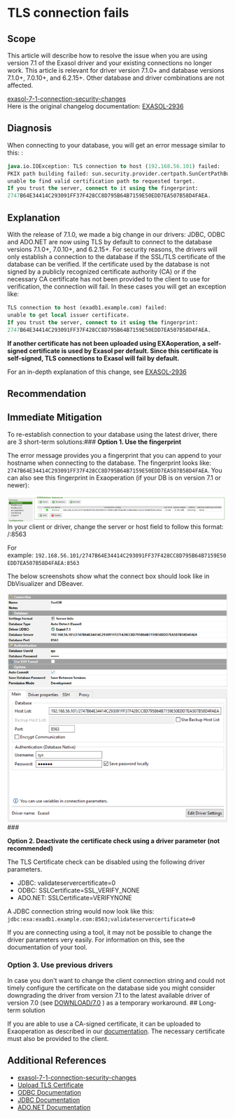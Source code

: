 # TLS connection fails 
## Scope

This article will describe how to resolve the issue when you are using version 7.1 of the Exasol driver and your existing connections no longer work. This article is relevant for driver version 7.1.0+ and database versions 7.1.0+, 7.0.10+, and 6.2.15+. Other database and driver combinations are not affected.

[exasol-7-1-connection-security-changes](https://community.exasol.com/t5/product-news/exasol-7-1-connection-security-changes/ba-p/6831)   
Here is the original changelog documentation: [EXASOL-2936](https://www.exasol.com/support/browse/EXASOL-2936 "Explanation") 

## Diagnosis

When connecting to your database, you will get an error message similar to this: : 


```sql
java.io.IOException: TLS connection to host (192.168.56.101) failed: 
PKIX path building failed: sun.security.provider.certpath.SunCertPathBuilderException: 
unable to find valid certification path to requested target. 
If you trust the server, connect to it using the fingerprint: 
2747B64E34414C293091FF37F428CC8D795B64B7159E50EDD7EA507B58D4FAEA.
```
## Explanation

With the release of 7.1.0, we made a big change in our drivers: JDBC, ODBC and ADO.NET are now using TLS by default to connect to the database versions 7.1.0+, 7.0.10+, and 6.2.15+. For security reasons, the drivers will only establish a connection to the database if the SSL/TLS certificate of the database can be verified. If the certificate used by the database is not signed by a publicly recognized certificate authority (CA) or if the necessary CA certificate has not been provided to the client to use for verification, the connection will fail. In these cases you will get an exception like:  



```sql
TLS connection to host (exadb1.example.com) failed: 
unable to get local issuer certificate. 
If you trust the server, connect to it using the fingerprint: 
2747B64E34414C293091FF37F428CC8D795B64B7159E50EDD7EA507B58D4FAEA.
```
**If another certificate has not been uploaded using EXAoperation, a self-signed certificate is used by Exasol per default. Since this certificate is self-signed, TLS connections to Exasol will fail by default.**

For an in-depth explanation of this change, see [EXASOL-2936](https://www.exasol.com/support/browse/EXASOL-2936 "Explanation") 

## Recommendation

## Immediate Mitigation

To re-establish connection to your database using the latest driver, there are 3 short-term solutions:### **Option 1. Use the fingerprint**

The error message provides you a fingerprint that you can append to your hostname when connecting to the database. The fingerprint looks like: `2747B64E34414C293091FF37F428CC8D795B64B7159E50EDD7EA507B58D4FAEA`. You can also see this fingerprint in Exaoperation (if your DB is on version 7.1 or newer):

![](images/exaNico_0-1630057772662.png)In your client or driver, change the server or host field to follow this format: <ip address>/<fingerprint>:8563

For example: `192.168.56.101/2747B64E34414C293091FF37F428CC8D795B64B7159E50EDD7EA507B58D4FAEA:8563`

The below screenshots show what the connect box should look like in DbVisualizer and DBeaver. 

![](images/exaNico_1-1630058020013.png)![](images/exaNico_2-1630058092668.png)### 
 
 **Option 2. Deactivate the certificate check using a driver parameter (not recommended)**

The TLS Certificate check can be disabled using the following driver parameters.

* JDBC: validateservercertificate=0
* ODBC: SSLCertificate=SSL_VERIFY_NONE
* ADO.NET: SSLCertificate=VERIFYNONE

A JDBC connection string would now look like this: `jdbc:exa:exadb1.example.com:8563;validateservercertificate=0`

If you are connecting using a tool, it may not be possible to change the driver parameters very easily. For information on this, see the documentation of your tool. 

### **Option 3. Use previous drivers**

 In case you don't want to change the client connection string and could not timely configure the certificate on the database side you might consider downgrading the driver from version 7.1 to the latest available driver of version 7.0 (see [DOWNLOAD/7.0](https://www.exasol.com/portal/display/DOWNLOAD/7.0) ) as a temporary workaround. ## Long-term solution

If you are able to use a CA-signed certificate, it can be uploaded to Exaoperation as described in our [documentation](https://docs.exasol.com/administration/on-premise/access_management/tls_certificate.htm). The necessary certificate must also be provided to the client. 

## Additional References

* [exasol-7-1-connection-security-changes](https://community.exasol.com/t5/product-news/exasol-7-1-connection-security-changes/ba-p/6831)
* [Upload TLS Certificate](https://docs.exasol.com/administration/on-premise/access_management/tls_certificate.htm)
* [ODBC Documentation](https://docs.exasol.com/connect_exasol/drivers/odbc/using_odbc.htm)
* [JDBC Documentation](https://docs.exasol.com/connect_exasol/drivers/jdbc.htm)
* [ADO.NET Documentation](https://docs.exasol.com/connect_exasol/drivers/ado_net.htm)
